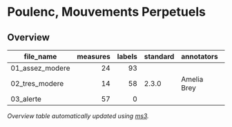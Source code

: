 # Poulenc, Mouvements Perpetuels



## Overview
|   file_name   |measures|labels|standard|annotators |reviewers|
|---------------|-------:|-----:|--------|-----------|---------|
|01_assez_modere|      24|    93|        |           |DK       |
|02_tres_modere |      14|    58|2.3.0   |Amelia Brey|HB       |
|03_alerte      |      57|     0|        |           |         |


*Overview table automatically updated using [ms3](https://johentsch.github.io/ms3/).*
